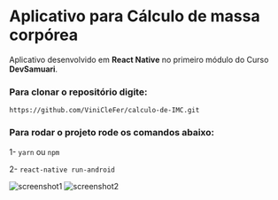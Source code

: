 # Aplicativo para Cálculo de massa corpórea
Aplicativo desenvolvido em **React Native** no primeiro módulo do Curso **DevSamuari**.

### Para clonar o repositório digite:
```
https://github.com/ViniCleFer/calculo-de-IMC.git
```

### Para rodar o projeto rode os comandos abaixo:
1- ``` yarn ``` ou ``` npm ```

2- ``` react-native run-android ```

![screenshot1](https://github.com/ViniCleFer/calculo-de-IMC/blob/master/src/assets/1.png)
![screenshot2](https://github.com/ViniCleFer/calculo-de-IMC/blob/master/src/assets/2.png)
